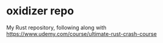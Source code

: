 # oxidizer repo
My Rust repository, following along with https://www.udemy.com/course/ultimate-rust-crash-course
